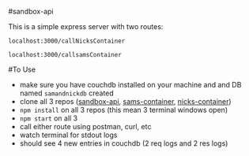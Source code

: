 #sandbox-api

This is a simple express server with two routes:

`localhost:3000/callNicksContainer`

`localhost:3000/callsamsContainer`

#To Use

- make sure you have couchdb installed on your machine and and DB named `samandnickdb` created
- clone all 3 repos ([sandbox-api](https://github.com/kevincol54/sandbox-api), [sams-container](https://github.com/kevincol54/sams-container), [nicks-container](https://github.com/kevincol54/nicks-container))
- `npm install` on all 3 repos (this mean 3 terminal windows open)
- `npm start` on all 3
- call either route using postman, curl, etc
- watch terminal for stdout logs
- should see 4 new entries in couchdb (2 req logs and 2 res logs)
